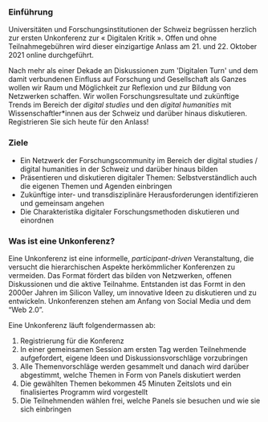 ### Einführung

Universitäten und Forschungsinstitutionen der Schweiz begrüssen herzlich zur ersten Unkonferenz zur « Digitalen Kritik ». Offen und ohne Teilnahmegebühren wird dieser einzigartige Anlass am 21. und 22. Oktober 2021 online durchgeführt.

Nach mehr als einer Dekade an Diskussionen zum 'Digitalen Turn' und dem damit verbundenen Einfluss auf Forschung und Gesellschaft als Ganzes wollen wir Raum und Möglichkeit zur Reflexion und zur Bildung von Netzwerken schaffen. Wir wollen Forschungsresultate und zukünftige Trends im Bereich der _digital studies_ und den _digital humanities_ mit Wissenschaftler\*innen aus der Schweiz und darüber hinaus diskutieren. Registrieren Sie sich heute für den Anlass!

### Ziele

- Ein Netzwerk der Forschungscommunity im Bereich der digital studies / digital humanities in der Schweiz und darüber hinaus bilden
- Präsentieren und diskutieren digitaler Themen: Selbstverständlich auch die eigenen Themen und Agenden einbringen
- Zukünftige inter- und transdisziplinäre Herausforderungen identifizieren und gemeinsam angehen
- Die Charakteristika digitaler Forschungsmethoden diskutieren und einordnen

### Was ist eine Unkonferenz?

Eine Unkonferenz ist eine informelle, _participant-driven_ Veranstaltung, die versucht die hierarchischen Aspekte herkömmlicher Konferenzen zu vermeiden. Das Format fördert das bilden von Netzwerken, offenen Diskussionen und die aktive Teilnahme. Entstanden ist das Formt in den 2000er Jahren im Silicon Valley, um innovative Ideen zu diskutieren und zu entwickeln. Unkonferenzen stehen am Anfang von Social Media und dem “Web 2.0”.

Eine Unkonferenz läuft folgendermassen ab:

1.  Registrierung für die Konferenz
2.  In einer gemeinsamen Session am ersten Tag werden Teilnehmende aufgefordert, eigene Ideen und Diskussionsvorschläge vorzubringen
3.  Alle Themenvorschläge werden gesammelt und danach wird darüber abgestimmt, welche Themen in Form von Panels diskutiert werden
4.  Die gewählten Themen bekommen 45 Minuten Zeitslots und ein finalisiertes Programm wird vorgestellt
5.  Die Teilnehmenden wählen frei, welche Panels sie besuchen und wie sie sich einbringen
